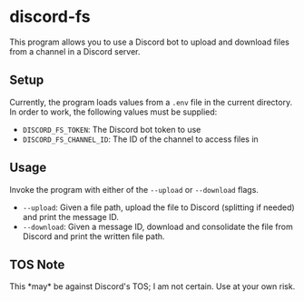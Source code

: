 # discord-fs

This program allows you to use a Discord bot to upload and download
files from a channel in a Discord server.

## Setup

Currently, the program loads values from a `.env` file in the current
directory. In order to work, the following values must be supplied:

* `DISCORD_FS_TOKEN`: The Discord bot token to use
* `DISCORD_FS_CHANNEL_ID`: The ID of the channel to access files in

## Usage

Invoke the program with either of the `--upload` or `--download`
flags.

* `--upload`: Given a file path, upload the file to Discord
  (splitting if needed) and print the message ID.
* `--download`: Given a message ID, download and consolidate the file
  from Discord and print the written file path.
  
## TOS Note

This \*may\* be against Discord's TOS; I am not certain.
Use at your own risk.
